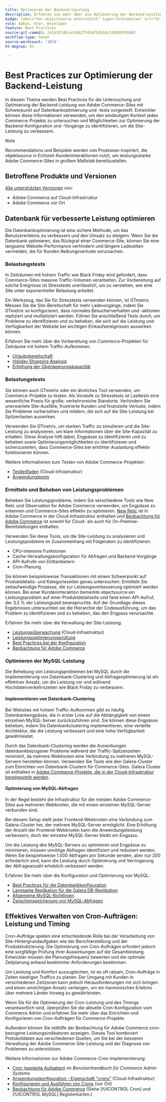 ```yaml
---
title: Optimieren der Backend-Leistung
description: Erfahren Sie mehr über die Optimierung der Backend-Leistung von Adobe Commerce-Sites.
badge: label="Von objectsource unterstützt" type="Informative" url="https://objectsource.co.uk/" tooltip="objectsource"
role: Admin, User, Developer
feature: Best Practices
source-git-commit: 2416357d8cacb5627fd24f92b16c2d9839f91082
workflow-type: tm+mt
source-wordcount: '1074'
ht-degree: 0%

---
```


# Best Practices zur Optimierung der Backend-Leistung

In diesem Thema werden Best Practices für die Untersuchung und Optimierung der Backend-Leistung von Adobe Commerce-Sites mit Schwerpunkt auf Datenbankoptimierung und -tests vorgestellt. Entwickler können diese Informationen verwenden, um den eindeutigen Kontext jedes Commerce-Projekts zu untersuchen und Möglichkeiten zur Optimierung der Backend-Konfiguration und -Vorgänge zu identifizieren, um die Site-Leistung zu verbessern.

>[!NOTE]
>
>Recommendations und Beispiele werden von Prozessen inspiriert, die objektsource in Echtzeit-Kundeninteraktionen nutzt, um leistungsstarke Adobe Commerce-Sites in großem Maßstab bereitzustellen.

## Betroffene Produkte und Versionen

[Alle unterstützten Versionen](../../../release/versions.md) von:

- Adobe Commerce auf Cloud-Infrastruktur
- Adobe Commerce vor Ort

## Datenbank für verbesserte Leistung optimieren

Die Datenbankoptimierung ist eine sichere Methode, um das Benutzererlebnis zu verbessern und den Umsatz zu steigern. Wenn Sie die Datenbank optimieren, das Rückgrat einer Commerce-Site, können Sie eine langsame Website-Performance verhindern und längere Ladezeiten vermeiden, die für Kunden Reibungsverluste verursachen.

### Belastungstests

In Zeiträumen mit hohem Traffic wie Black Friday wird gefordert, dass Commerce-Sites massive Traffic-Volumen verarbeiten. Zur Vorbereitung auf solche Ereignisse ist Stresstests unerlässlich, um zu verstehen, wie eine Site unter exponentieller Belastung arbeitet.

Ein Werkzeug, das Sie für Stresstests verwenden können, ist GTmetrix. Messen Sie die Site-Bereitschaft für mehr Ladevorgänge, indem Sie GTmetrix so konfigurieren, dass normales Besucherverhalten und -aktionen repliziert und multipliziert werden. Führen Sie anschließend Tests durch, um Probleme zu identifizieren und zu beheben, die sich auf die Leistung und Verfügbarkeit der Website bei wichtigen Einkaufsereignissen auswirken können.

Erfahren Sie mehr über die Vorbereitung von Commerce-Projekten für Zeiträume mit hohem Traffic-Aufkommen:

- [Urlaubsbereitschaft](https://experienceleague.adobe.com/docs/events/mbi-webinars-recordings/2021/holiday-readiness.html)
- [Holiday Shopping Analysis](https://experienceleague.adobe.com/docs/commerce-business-intelligence/mbi/analyze/performance/holiday-season-perf.html)
- [Erhöhung der Überlagerungskapazität](https://experienceleague.adobe.com/docs/commerce-knowledge-base/kb/announcements/commerce-announcements/2021-holiday-surge-capacity-requests-for-magento-commerce-cloud.html)

### Belastungstests

Sie können auch GTmetrix oder ein ähnliches Tool verwenden, um Commerce-Projekte zu testen. Als Vorstufe zu Stresstests ist Lasttests eine wesentliche Praxis für große, verkehrsreiche Standorte. Verhindern Sie unerwartete Site-Ausfälle, frustrierte Kunden und finanzielle Verluste, indem Sie Probleme vorhersehen und mildern, die sich auf die Site-Leistung bei Spitzenlasten auswirken.

Verwenden Sie GTmetrix, um starken Traffic zu simulieren und die Site-Leistung zu analysieren, um klare Informationen über die Site-Kapazität zu erhalten. Diese Analyse hilft dabei, Engpässe zu identifizieren und zu beheben sowie Optimierungsmöglichkeiten zu identifizieren und sicherzustellen, dass Commerce-Sites bei erhöhter Auslastung effektiv funktionieren können.

Weitere Informationen zum Testen von Adobe Commerce-Projekten:

- [Testleitfaden](https://experienceleague.adobe.com/docs/commerce-cloud-service/user-guide/develop/test/guidance.html)  (Cloud-Infrastruktur)
- [Anwendungstests](https://developer.adobe.com/commerce/testing/guide/)

### Ermitteln und Beheben von Leistungsproblemen

Beheben Sie Leistungsprobleme, indem Sie verschiedene Tools wie New Relic und Observation for Adobe Commerce verwenden, um Engpässe zu erkennen und Commerce-Sites effektiv zu optimieren. [New Relic](https://experienceleague.adobe.com/docs/commerce-cloud-service/user-guide/monitor/new-relic.html) ist in Adobe Commerce in der Cloud-Infrastruktur enthalten und [Beobachtung für Adobe Commerce](/help/tools/observation-for-adobe-commerce/intro.md) ist sowohl für Cloud- als auch für On-Premise-Bereitstellungen enthalten.

Verwenden Sie diese Tools, um die Site-Leistung zu analysieren und Leistungsprobleme im Zusammenhang mit Folgendem zu identifizieren:

- CPU-intensive Funktionen
- Cache-Verwaltungskonfiguration für Abfragen und Backend-Vorgänge
- API-Aufrufe von Drittanbietern
- Cron-Planung

Sie können beispielsweise Transaktionen mit einem Schwerpunkt auf Produktdetails- und Kategorieseiten genau untersuchen. Ermitteln Sie zeitaufwendige Prozesse, die zur Leistungsverbesserung optimiert werden können. Bei einer Kundeninteraktion bemerkte objectsource ein Leistungsproblem auf einer Produktdetailseite und fand einen API-Aufruf, der 3,5 % der Leistungszeit beanspruchte. Auf der Grundlage dieses Ergebnisses untersuchten sie die Hierarchie der Codeausführung, um das Problem zu identifizieren und zu beheben, das den Engpass verursachte.

Erfahren Sie mehr über die Verwaltung der Site-Leistung:

- [Leistungsüberwachung](https://experienceleague.adobe.com/docs/commerce-cloud-service/user-guide/monitor/performance.html) (Cloud-Infrastruktur)
- [Leistungsoptimierungsprüfung](/help/implementation-playbook/infrastructure/performance/recommendations.md)
- [Best Practices bei der Konfiguration](/help/performance/configuration.md)
- [Beobachtung für Adobe Commerce](/help/tools/observation-for-adobe-commerce/intro.md)

### Optimieren der MySQL-Leistung

Die Behebung von Leistungsproblemen bei MySQL durch die Implementierung von Datenbank-Clustering und Abfrageoptimierung ist ein effektiver Ansatz, um die Leistung vor und während Hochdatenverkehrszeiten wie Black Friday zu verbessern.

#### Implementieren von Datenbank-Clustering

Bei Websites mit hohem Traffic-Aufkommen gibt es häufig Datenbankengpässe, die in erster Linie auf die Abhängigkeit von einem einzelnen MySQL-Server zurückzuführen sind. Sie können diese Engpässe beheben, indem Sie Datenbankclustering implementieren, eine verteilte Architektur, die die Leistung verbessert und eine hohe Verfügbarkeit gewährleistet.

Durch das Datenbank-Clustering werden die Auswirkungen datenbankbezogener Probleme während der Traffic-Spitzenzeiten minimiert, da mehrere Webknoten eine Verbindung zu mehreren MySQL-Servern herstellen können. Verwenden Sie Tools wie den Galera-Cluster zum Einrichten von Datenbank-Clustern für Commerce-Sites. Galera Cluster ist enthalten in [Adobe Commerce-Projekte, die in der Cloud-Infrastruktur bereitgestellt werden](https://experienceleague.adobe.com/docs/commerce-operations/implementation-playbook/infrastructure/cloud/technology.html).

#### Optimierung von MySQL-Abfragen

In der Regel besteht die Infrastruktur für die meisten Adobe Commerce-Sites aus mehreren Webknoten, die mit einem einzelnen MySQL-Server verbunden sind.

Bei diesem Setup stellt jeder Frontend-Webknoten eine Verbindung zum Galera-Cluster her, der mehrere MySQL-Server ermöglicht. Eine Erhöhung der Anzahl der Frontend-Webknoten kann die Anwendungsleistung verbessern, doch der einzelne MySQL-Server bleibt ein Engpass.

Um die Leistung des MySQL-Servers zu optimieren und Engpässe zu minimieren, müssen unnötige Abfragen identifiziert und reduziert werden. Wenn Sie beispielsweise 1.000 Abfragen pro Sekunde senden, aber nur 200 erforderlich sind, kann die Leistung durch Optimierung und Verringerung der Abfrageanzahl erheblich verbessert werden.

Erfahren Sie mehr über die Konfiguration und Optimierung von MySQL:

- [Best Practices für die Datenbankkonfiguration](https://experienceleague.adobe.com/docs/commerce-operations/implementation-playbook/best-practices/planning/database-on-cloud.html)
- [Langsame Replikation für die Galera DB-Replikation](https://experienceleague.adobe.com/docs/commerce-learn/tutorials/backend-development/galera-db-slow-replication.html)
- [Allgemeine MySQL-Richtlinien](/help/installation/prerequisites/database/mysql.md)
- [Zwischenspeicherung von MySQL-Abfragen](https://experienceleague.adobe.com/docs/commerce-learn/tutorials/backend-development/mysql-query-cache.html)

## Effektives Verwalten von Cron-Aufträgen: Leistung und Timing

Cron-Aufträge spielen eine entscheidende Rolle bei der Verarbeitung von Site-Hintergrundaufgaben wie der Berichterstellung und der Produktindizierung. Die Optimierung von Cron-Aufträgen erfordert jedoch eine sorgfältige Prüfung ihrer Auswirkungen auf die Gesamtleistung. Entwickler müssen die Planungsfrequenz bewerten und die optimale Zeitplanung anhand bestimmter Anforderungen bestimmen.

Um Leistung und Komfort auszugleichen, ist es oft ratsam, Cron-Aufträge in Zeiten niedrigen Traffics zu planen. Der Umgang mit Kunden in verschiedenen Zeitzonen kann jedoch Herausforderungen mit sich bringen und einen umsichtigen Ansatz verlangen, um ein harmonisches Erlebnis über mehrere Länder hinweg zu gewährleisten.

Wenn Sie für die Optimierung der Cron-Leistung und des Timings verantwortlich sind, überprüfen Sie die aktuelle Cron-Konfiguration vom Commerce Admin und erfahren Sie mehr über das Einrichten und Konfigurieren von Cron-Aufträgen für Commerce-Projekte.

Außerdem können Sie mithilfe der Beobachtung für Adobe Commerce cron-bezogene Leistungsindikatoren anzeigen. Dieses Tool kombiniert Protokolldaten aus verschiedenen Quellen, um Sie bei der besseren Verwaltung der Adobe Commerce-Site-Leistung und der Diagnose von Problemen zu unterstützen.

Weitere Informationen zur Adobe Commerce-Cron-Implementierung:

- [Cron (geplante Aufgaben)](https://experienceleague.adobe.com/docs/commerce-admin/systems/tools/cron.html) im _Benutzerhandbuch für Commerce Admin Systems_
- [Anwendungskonfiguration - Eigenschaft &quot;crons&quot;](https://experienceleague.adobe.com/docs/commerce-cloud-service/user-guide/configure/app/properties/crons-property.html) (Cloud-Infrastruktur)
- [Konfigurieren und Ausführen von Crons](https://experienceleague.adobe.com/docs/commerce-cloud-service/user-guide/configure/app/properties/crons-property.html) (vor Ort)
- [Beobachtung für Adobe Commerce](https://experienceleague.adobe.com/docs/commerce-operations/tools/observation-for-adobe-commerce/intro.html) (Siehe [!UICONTROL Cron] und [!UICONTROL MySQL] Registerkarten.)

